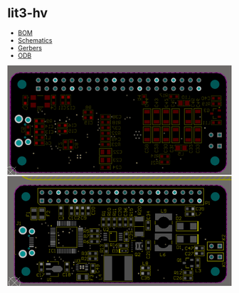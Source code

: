 # lit3-hv

* [BOM](/build/BOM_ft2332.xls)
* [Schematics](/build/ft232h.pdf)
* [Gerbers](/build/gerbers.zip)
* [ODB](/build/odb.zip)

![](/build/bottom.png)
![](/build/top.png)

